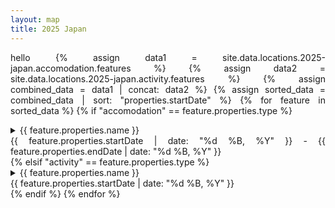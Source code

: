 ```yaml
---
layout: map
title: 2025 Japan
---
```



<div style="text-align: justify" markdown="1">
<div id="map"></div>

<script>

var map = L.map('map').setView([35.652, 139.839], 7);
L.tileLayer('https://tile.openstreetmap.org/{z}/{x}/{y}.png', {
    maxZoom: 19,
    attribution: '&copy; <a href="http://www.openstreetmap.org/copyright">OpenStreetMap</a>'
}).addTo(map);

var Esri_WorldStreetMap = L.tileLayer('https://server.arcgisonline.com/ArcGIS/rest/services/World_Street_Map/MapServer/tile/{z}/{y}/{x}', {
	attribution: '2012'
});

Esri_WorldStreetMap.addTo(map);
var accomodation = {{ site.data.locations.2025-japan.accomodation.features | sort: 'properties.startDate' | jsonify }}
var activity     = {{ site.data.locations.2025-japan.activity.features     | sort: 'properties.startDate' | jsonify }}

const pathCoords = [];
accomodation.forEach(location => {
     var coord = location.geometry.coordinates;
     pathCoords.push([coord[0], coord[1]]);
});

const accCoords = [];
activity.forEach(location => {
     var d = location.properties.date;
     accomodation.forEach(acc => {
          if (d >= acc.properties.startDate && d < acc.properties.endDate) {

var c1 = location.geometry.coordinates;
               var c2 = acc.geometry.coordinates;
               accCoords.push([[c2[0], c2[1]], [c1[0], c1[1]]]);
          }
     });
});

accCoords.forEach(line => {
     L.polyline(line, {color: "#6495ED"}).addTo(map);
})
var accomMarkerOptions = {
    radius: 10,
    fillColor: "#ff7800",
    color: "#000",
    weight: 1,
    opacity: 1,
    fillOpacity: 0.8
};

var activityMarkerOptions = {
    radius: 10,
    fillColor: "#6495ED",
    color: "#000",
    weight: 1,
    opacity: 1,
    fillOpacity: 0.8
};

var pathLine = L.polyline(pathCoords, {color: "#ff7800"}).addTo(map);

const accomMarkers = {};
const activityMarkers = {};

</script>

<!-- <details>
  <summary>Click me</summary>
  
  ### Heading
  1. Foo
  2. Bar
     * Baz
     * Qux

</details> -->

<!-- {{ site.data.locs | inspect }}
{{ site.data.locations.2025-japan.accomodation | inspect }} -->

hello
{% assign data1 = site.data.locations.2025-japan.accomodation.features %}
{% assign data2 = site.data.locations.2025-japan.activity.features %}
{% assign combined_data = data1 | concat: data2 %}
{% assign sorted_data = combined_data | sort: "properties.startDate" %}
{% for feature in sorted_data %}
{% if "accomodation" == feature.properties.type %}
<details class="accom-collapse" collapse-id="{{ feature.properties.name }}">
  <summary class="accom-summary">{{ feature.properties.name }}<div class="right">{{ feature.properties.startDate | date: "%d %B, %Y" }} - {{ feature.properties.endDate | date: "%d %B, %Y" }}</div></summary>
  <div class="accom-item" data-id="{{ feature.properties.name }}">
  <div>Address : {{ feature.properties.address }}</div>
  <div>Check-in : {{ feature.properties.checkIn }}</div>
  <div>Check-out : {{ feature.properties.checkOut }}</div>
  </div>
</details>
{% elsif "activity" == feature.properties.type %}
<details class="activity-collapse" collapse-id="{{ feature.properties.name }}">
  <summary class="activity-summary">{{ feature.properties.name }}<div class="right">{{ feature.properties.startDate | date: "%d %B, %Y" }}</div></summary>
  <div class="activity-item" data-id="{{ feature.properties.name }}">Address : {{ feature.properties.address }}</div>
</details>
{% endif %}
{% endfor %}

<script>
// Function to reset all markers to their default style
function resetAccomMarkerStyles() {
  Object.values(accomMarkers).forEach(marker => {
    marker.setStyle(accomMarkerOptions);
  });
}

// Function to reset all HTML elements to default style
function resetAccomLocationStyles() {
  document.querySelectorAll('.accom-item').forEach(item => {
    item.style.backgroundColor = '';  // Reset background color
  });
}

// Function to reset all markers to their default style
function resetActivityMarkerStyles() {
  Object.values(activityMarkers).forEach(marker => {
    marker.setStyle(activityMarkerOptions);
  });
}

// Function to reset all HTML elements to default style
function resetActivityLocationStyles() {
  document.querySelectorAll('.activity-item').forEach(item => {
    item.style.backgroundColor = '';  // Reset background color
  });
}

function resetMarkersStyles() {
     resetAccomMarkerStyles();
     resetActivityMarkerStyles();
}

function resetLocationStyles() {
     resetAccomLocationStyles();
     resetActivityLocationStyles();
}

// Function to highlight a specific marker and its HTML element
function highlightLocation(marker, itemId) {
  // Highlight the marker
  marker.setStyle({
    color: 'red',
    fillColor: '#f30',
    radius: 12,
  });

  // Highlight the corresponding HTML element
  var item = document.querySelector(`.accom-collapse[collapse-id="${itemId}"]`);
  if (item) {
     var elem = document.querySelector(`.accom-item[data-id="${itemId}"]`);
     elem.style.background = "#fd851b";
     item.setAttribute('open',true);
  }

  item = document.querySelector(`.activity-collapse[collapse-id="${itemId}"]`);
  if (item) {
     var elem = document.querySelector(`.activity-item[data-id="${itemId}"]`);
     elem.style.background = "#3479fa";
     item.setAttribute('open',true);
  }
}

accomodation.forEach(location => {
     var coord = location.geometry.coordinates;
     const marker = L.circleMarker([coord[0], coord[1]], 
     accomMarkerOptions).addTo(map)
     accomMarkers[location.properties.name] = marker
       // Add a click event listener to the marker
     marker.bindPopup(location.properties.name);
     marker.on('click', () => {
          // Reset all markers and location styles
          resetMarkersStyles();
          resetLocationStyles();
          // Highlight the clicked marker and corresponding location div
          highlightLocation(marker, location.properties.name);
     });
});

activity.forEach(location => {
     var coord = location.geometry.coordinates;
     const marker = L.circleMarker([coord[0], coord[1]], 
     activityMarkerOptions).addTo(map)
     activityMarkers[location.properties.name] = marker
       // Add a click event listener to the marker
     marker.bindPopup(location.properties.name);
     marker.on('click', () => {
          // Reset all markers and location styles
          resetMarkersStyles();
          resetLocationStyles();
          // Highlight the clicked marker and corresponding location div
          highlightLocation(marker, location.properties.name);
     });
});

// Add click event listener to each HTML element
document.querySelectorAll('.accom-item').forEach(item => {
  item.addEventListener('click', () => {
    // Get the marker ID from the data attribute
    const markerId = item.getAttribute('data-id');
    // Reset all markers to their original style
    resetMarkersStyles();
    resetLocationStyles();

    // Highlight the selected marker
    const selectedMarker = accomMarkers[markerId];
    if (selectedMarker) {
      highlightLocation(selectedMarker, markerId);
      
      // Optionally, pan and zoom to the marker
      // map.setView(selectedMarker.getLatLng(), 15);
    }
  });
});

// Add click event listener to each HTML element
document.querySelectorAll('.activity-item').forEach(item => {
  item.addEventListener('click', () => {
    // Get the marker ID from the data attribute
    const markerId = item.getAttribute('data-id');
    // Reset all markers to their original style
    resetMarkersStyles();
    resetLocationStyles();

    // Highlight the selected marker
    const selectedMarker = activityMarkers[markerId];
    if (selectedMarker) {
      highlightLocation(selectedMarker, markerId);
      
      // Optionally, pan and zoom to the marker
      // map.setView(selectedMarker.getLatLng(), 15);
    }
  });
});

</script>
</div>
